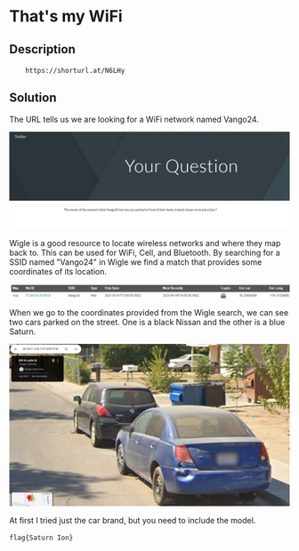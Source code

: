 # That's my WiFi

## Description

        https://shorturl.at/N6LHy 



## Solution

The URL tells us we are looking for a WiFi network named Vango24.

![](/images/network.png)



Wigle is a good resource to locate wireless networks and where they map back to. This can be used for WiFi, Cell, and Bluetooth. By searching for a SSID named "Vango24" in Wigle we find a match that provides some coordinates of its location.

![](/images/wigle.png)



When we go to the coordinates provided from the Wigle search, we can see two cars parked on the street. One is a black Nissan and the other is a blue Saturn. 

![](/images/coords.png)



At first I tried just the car brand, but you need to include the model.



```
flag{Saturn Ion}
```


